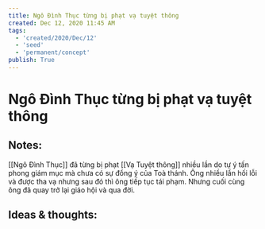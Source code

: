 ```yaml
---
title: Ngô Đình Thục từng bị phạt vạ tuyệt thông
created: Dec 12, 2020 11:45 AM
tags:
  - 'created/2020/Dec/12'
  - 'seed'
  - 'permanent/concept'
publish: True
---
```

# Ngô Đình Thục từng bị phạt vạ tuyệt thông

## Notes:
[[Ngô Đình Thục]] đã từng bị phạt [[Vạ Tuyệt thông]]  nhiều lần do tự ý tấn phong giám mục mà chưa có sự đồng ý của Toà thánh. Ông nhiều lần hối lỗi và được tha vạ nhưng sau đó thì ông tiếp tục tái phạm. Nhưng cuối cùng ông đã quay trở lại giáo hội và qua đời.

## Ideas & thoughts:
